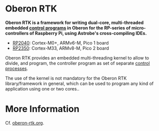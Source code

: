 # Oberon RTK

**Oberon RTK is a framework for writing dual-core, multi-threaded embedded [control programs](https://oberon-rtk.org/basics/about-rts/) in Oberon for the RP-series of micro-controllers of Raspberry Pi, using Astrobe's cross-compiling IDEs.**

* [RP2040](https://www.raspberrypi.com/documentation/microcontrollers/silicon.html#rp2040): Cortex-M0+, ARMv6-M, Pico 1 board
* [RP2350](https://www.raspberrypi.com/documentation/microcontrollers/silicon.html#rp2350): Cortex-M33, ARMv8-M, Pico 2 board

Oberon RTK provides an embedded multi-threading kernel to allow to divide, and program, the controller program as set of separate [control processes](https://oberon-rtk.org/basics/processes/).

The use of the kernel is not mandatory for the Oberon RTK library/framework in general, which can be used to program any kind of application using one or two cores..

# More Information

Cf. [oberon-rtk.org](https://oberon-rtk.org).
